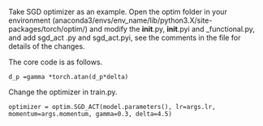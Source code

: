 Take SGD optimizer as an example.
Open the optim folder in your environment (anaconda3/envs/env_name/lib/python3.X/site-packages/torch/optim/) and modify the __init__.py, __init__.pyi and _functional.py, and add sgd_act .py and sgd_act.pyi, see the comments in the file for details of the changes.

The core code is as follows.

```
d_p =gamma *torch.atan(d_p*delta)
```


Change the optimizer in train.py.

```
optimizer = optim.SGD_ACT(model.parameters(), lr=args.lr, momentum=args.momentum, gamma=0.3, delta=4.5)
```